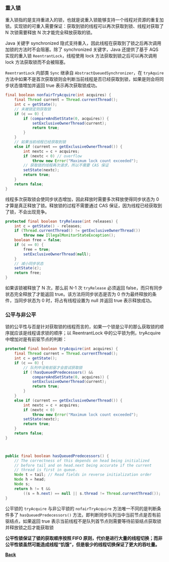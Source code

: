 ### 重入锁

重入锁指的是支持重进入的锁，也就是说重入锁能够支持一个线程对资源的重复加锁。实现锁的可重入需要保证：获取到锁的线程可以再次获取到锁、线程对获取了 N 次锁需要释放 N 次才能完全释放获取的锁。

Java 关键字 synchronized 隐式支持重入，因此线程在获取到了锁之后再次调用加锁的方法时不会阻塞。除了 synchronized 关键字，Java 还提供了基于 AQS 实现的重入锁 ```ReentrantLock```，线程使用 lock 方法获取到锁之后可以再次调用 lock 方法获取锁而不会被阻塞。

```ReentrantLock``` 内部类 ```Sync``` 继承自 ```AbstractQueuedSynchronizer```，在 ```tryAquire``` 方法中如果不是首次获取锁则会判断当前线程是否已经获取到锁，如果是则会将同步状态值增加并返回 true 表示再次获取锁成功。
```java
final boolean nonfairTryAcquire(int acquires) {
    final Thread current = Thread.currentThread();
    int c = getState();
    // 未被锁定则获取锁
    if (c == 0) {
        if (compareAndSetState(0, acquires)) {
            setExclusiveOwnerThread(current);
            return true;
        }
    }
    // 如果当前线程已经获取到锁
    else if (current == getExclusiveOwnerThread()) {
        int nextc = c + acquires;
        if (nextc < 0) // overflow
            throw new Error("Maximum lock count exceeded");
        // 获取锁的线程再次请求，所以不需要 CAS 保证
        setState(nextc);
        return true;
    }
    return false;
}
```
线程多次获取锁会使同步状态增加，因此释放时需要多次释放使得同步状态为 0 才算是真正释放了锁。释放锁的过程不需要通过 CAS 保证，因为线程已经获取到了锁，不会出现竞争。
```java
protected final boolean tryRelease(int releases) {
    int c = getState() - releases;
    if (Thread.currentThread() != getExclusiveOwnerThread())
        throw new IllegalMonitorStateException();
    boolean free = false;
    if (c == 0) {
        free = true;
        setExclusiveOwnerThread(null);
    }
    // 减小同步状态
    setState(c);
    return free;
}
```
如果该锁被释放了 N 次，那么前 N-1 次 ```tryRelease``` 必须返回 false，而只有同步状态完全释放了才能返回 true。该方法将同步状态是否为 0 作为最终释放的条件，当同步状态为 0 时，将占有线程设置为 null 并返回 true 表示释放成功。

### 公平与非公平

锁的公平性与否是针对获取锁的线程而言的，如果一个锁是公平的那么获取锁的顺序就应该是线程请求锁的顺序；以 ReentrantLock 中的公平锁为例，tryAcquire 中增加对是有前驱节点的判断：
```java
protected final boolean tryAcquire(int acquires) {
    final Thread current = Thread.currentThread();
    int c = getState();
    if (c == 0) {
        // 队列中没有前驱才会尝试获取锁
        if (!hasQueuedPredecessors() &&
            compareAndSetState(0, acquires)) {
            setExclusiveOwnerThread(current);
            return true;
        }
    }
    else if (current == getExclusiveOwnerThread()) {
        int nextc = c + acquires;
        if (nextc < 0)
            throw new Error("Maximum lock count exceeded");
        setState(nextc);
        return true;
    }
    return false;
}



public final boolean hasQueuedPredecessors() {
    // The correctness of this depends on head being initialized
    // before tail and on head.next being accurate if the current
    // thread is first in queue.
    Node t = tail; // Read fields in reverse initialization order
    Node h = head;
    Node s;
    return h != t &&
        ((s = h.next) == null || s.thread != Thread.currentThread());
}
```
公平锁的 ```tryAcquire``` 与非公平锁的 ```nofairTryAcquire``` 方法唯一不同的是判断条件多了 ```hasQueuedPredecessors()``` 方法，即判断同步队列当中当前节点是否有前驱结点，如果返回 true 表示当前线程不是队列首节点则需要等待前驱结点获取锁并释放锁之后才能获取锁

**公平性锁保证了锁的获取顺序按照 FIFO 原则，代价是进行大量的线程切换；而非公平性锁虽然可能造成线程“饥饿”，但是极少的线程切换保证了更大的吞吐量。**

**[Back](../../)**